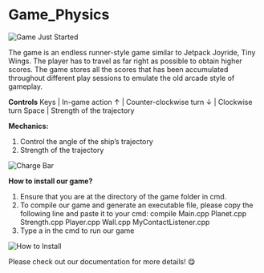 # Game_Physics

![Game Just Started](https://github.com/mich0292/Game_Physics/blob/51ac23eb160a2f651e0c7878f30723fcdfc2871e/Screenshots/Starting%20Game.png)

The game is an endless runner-style game similar to Jetpack Joyride, Tiny Wings. 
The player has to travel as far right as possible to obtain higher scores. 
The game stores all the scores that has been accumulated throughout different play sessions to emulate the old arcade style of gameplay.

**Controls**
Keys	|   In-game action
↑	    |   Counter-clockwise turn
↓	    |   Clockwise turn
Space   |	Strength of the trajectory

**Mechanics:**
1.  Control the angle of the ship’s trajectory
2.  Strength of the trajectory

![Charge Bar](https://github.com/mich0292/Game_Physics/blob/51ac23eb160a2f651e0c7878f30723fcdfc2871e/Screenshots/Mechanics%20-%20Charging%20Bar.png)

**How to install our game?**
1.	Ensure that you are at the directory of the game folder in cmd. 
2.	To compile our game and generate an executable file, please copy the following line and paste it to your cmd:
    compile Main.cpp Planet.cpp Strength.cpp Player.cpp Wall.cpp MyContactListener.cpp
3.	Type a in the cmd to run our game

![How to Install](https://github.com/mich0292/Game_Physics/blob/d3a4ca847372713c0c5966ee6d178bff7fcfcb6f/Screenshots/How%20to%20Install.png)

Please check out our documentation for more details! 😋

